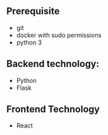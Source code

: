 ## Prerequisite

- git
- docker with sudo permissions
- python 3

  
## Backend technology:
- Python 
- Flask

## Frontend Technology
- React
